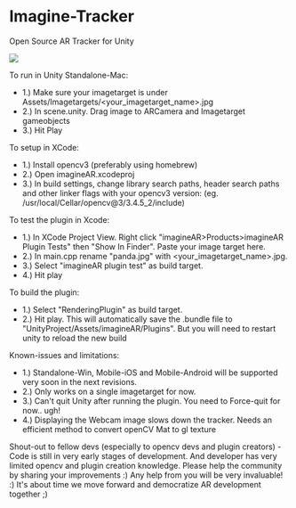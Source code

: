# Imagine-Tracker
Open Source AR Tracker for Unity

<p>
 <img src="https://user-images.githubusercontent.com/22974556/59549981-e36e4880-8f97-11e9-9444-6cb077f8d37d.gif">
</p>

To run in Unity Standalone-Mac:
- 1.) Make sure your imagetarget is under Assets/Imagetargets/<your_imagetarget_name>.jpg
- 2.) In scene.unity. Drag image to ARCamera and Imagetarget gameobjects
- 3.) Hit Play

To setup in XCode:
- 1.) Install opencv3 (preferably using homebrew)
- 2.) Open imagineAR.xcodeproj
- 3.) In build settings, change library search paths, header search paths and other linker flags with your opencv3 version:
(eg. /usr/local/Cellar/opencv@3/3.4.5_2/include)

To test the plugin in Xcode:
- 1.) In XCode Project View. Right click "imagineAR>Products>imagineAR Plugin Tests" then "Show In Finder". Paste your image target here.
- 2.) In main.cpp rename "panda.jpg" with <your_imagetarget_name>.jpg.
- 3.) Select "imagineAR plugin test" as build target.
- 4.) Hit play

To build the plugin:
- 1.) Select "RenderingPlugin" as build target.
- 2.) Hit play. This will automatically save the .bundle file to "UnityProject/Assets/imagineAR/Plugins". But you will need to restart unity to reload the new build

Known-issues and limitations:
- 1.) Standalone-Win, Mobile-iOS and Mobile-Android will be supported very soon in the next revisions.
- 2.) Only works on a single imagetarget for now.
- 3.) Can't quit Unity after running the plugin. You need to Force-quit for now.. ugh!
- 4.) Displaying the Webcam image slows down the tracker. Needs an efficient method to convert openCV Mat to gl texture


Shout-out to fellow devs (especially to opencv devs and plugin creators) - 
Code is still in very early stages of development. And developer has very limited opencv and plugin creation knowledge.
Please help the community by sharing your improvements :) Any help from you will be very invaluable! :) 
It's about time we move forward and democratize AR development together ;)




 
